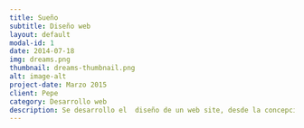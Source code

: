 ```yaml
---
title: Sueño
subtitle: Diseño web
layout: default
modal-id: 1
date: 2014-07-18
img: dreams.png
thumbnail: dreams-thumbnail.png
alt: image-alt
project-date: Marzo 2015
client: Pepe
category: Desarrollo web
description: Se desarrollo el  diseño de un web site, desde la concepción de la idea hasta su desarrollo y despliegue  en la web 
---
```


